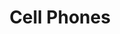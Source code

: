 ---
view: category
lang: en
order: 4
top: false
title: Cell Phones
description: A mobile phone or cell phone is a portable telephone that can make and receive calls over a radio frequency link while the user is moving within a telephone service area.
excerpt: A mobile phone or cell phone is a portable telephone that can make and receive calls over a radio frequency link while the user is moving within a telephone service area.
slug: cell-phones
meta:
  - property: og:image
    content: /image-social-share.png
  - name: twitter:image
    content: /image-social-share.png
---